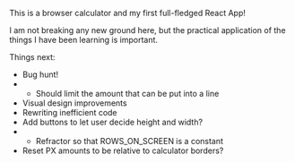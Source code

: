 This is a browser calculator and my first full-fledged React App!

I am not breaking any new ground here, but the practical application of the things I have been learning is important.

Things next:
- Bug hunt!
- - Should limit the amount that can be put into a line
- Visual design improvements
- Rewriting inefficient code
- Add buttons to let user decide height and width?
- - Refractor so that ROWS_ON_SCREEN is a constant
- Reset PX amounts to be relative to calculator borders?
